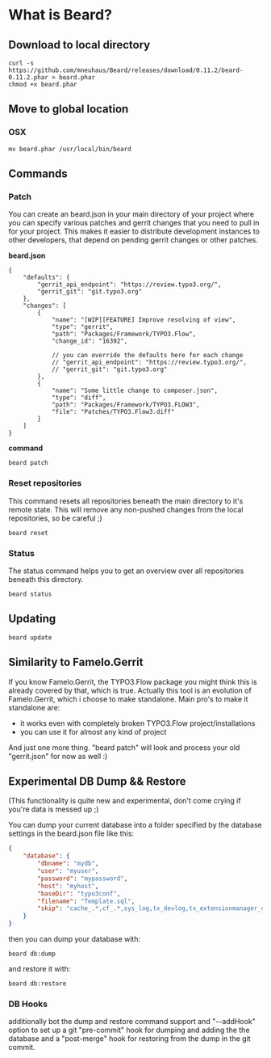 # What is Beard?

## Download to local directory
```
curl -s https://github.com/mneuhaus/Beard/releases/download/0.11.2/beard-0.11.2.phar > beard.phar
chmod +x beard.phar
```

## Move to global location

### OSX
```
mv beard.phar /usr/local/bin/beard
```

## Commands

### Patch

You can create an beard.json in your main directory of your project
where you can specify various patches and gerrit changes that you
need to pull in for your project. This makes it easier to distribute
development instances to other developers, that depend on pending
gerrit changes or other patches.

**beard.json**
```
{
    "defaults": {
        "gerrit_api_endpoint": "https://review.typo3.org/",
        "gerrit_git": "git.typo3.org"
    },
    "changes": [
        {
            "name": "[WIP][FEATURE] Improve resolving of view",
            "type": "gerrit",
            "path": "Packages/Framework/TYPO3.Flow",
            "change_id": "16392",

            // you can override the defaults here for each change
        	// "gerrit_api_endpoint": "https://review.typo3.org/",
        	// "gerrit_git": "git.typo3.org"
        },
        {
            "name": "Some little change to composer.json",
            "type": "diff",
            "path": "Packages/Framework/TYPO3.FLOW3",
            "file": "Patches/TYPO3.Flow3.diff"
        }
    ]
}
```

**command**
```
beard patch
```

### Reset repositories

This command resets all repositories beneath the main directory to it's remote state.
This will remove any non-pushed changes from the local repositories, so be careful ;)

```
beard reset
```

### Status

The status command helps you to get an overview over all repositories beneath this directory.

```
beard status
```

## Updating

```
beard update
```

## Similarity to Famelo.Gerrit

If you know Famelo.Gerrit, the TYPO3.Flow package you might think this is already covered by that,
which is true. Actually this tool is an evolution of Famelo.Gerrit, which i choose to make standalone.
Main pro's to make it standalone are:
- it works even with completely broken TYPO3.Flow project/installations
- you can use it for almost any kind of project

And just one more thing. "beard patch" will look and process your old "gerrit.json" for now as well :)

## Experimental DB Dump && Restore

(This functionality is quite new and experimental, don't come crying if you're data
is messed up ;)

You can dump your current database into a folder specified by the database settings
in the beard.json file like this:

```json
{
    "database": {
        "dbname": "mydb",
        "user": "myuser",
        "password": "mypassword",
        "host": "myhost",
        "baseDir": "typo3conf",
        "filename": "Template.sql",
        "skip": "cache_.*,cf_.*,sys_log,tx_devlog,tx_extensionmanager_domain_model_extension"
    }
}
```

then you can dump your database with:

```
beard db:dump
```

and restore it with:

```
beard db:restore
```

### DB Hooks

additionally bot the dump and restore command support and "--addHook" option
to set up a git "pre-commit" hook for dumping and adding the the database and
a "post-merge" hook for restoring from the dump in the git commit.
